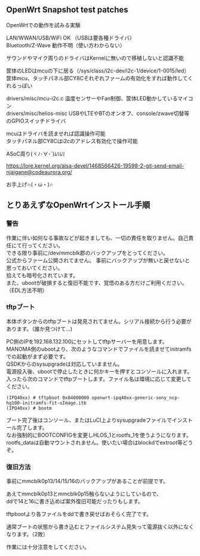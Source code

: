 ## OpenWrt Snapshot test patches

OpenWrtでの動作を試みる実験

LAN/WWAN/USB/WiFi OK （USBは要各種ドライバ）  
Bluetooth/Z-Wave 動作不明（使い方わからない）

サウンドやマイク周りのドライバはKernelに無いので移植しないと認識不能

筐体のLEDはmcuの下に居る（/sys/class/i2c-dev/i2c-1/device/1-0015/led）  
筐体mcu、タッチパネル部CY8Cそれぞれファームの有効化をすれば動作してくれるっぽい

drivers/misc/mcu-i2c.c 温度センサーやFan制御、筐体LED動かしているマイコン  
drivers/misc/helios-misc USBやLTEやBTのオンオフ、console/zwave切替等のGPIOスイッチドライバ

mcuはドライバを読ませれば認識操作可能  
タッチパネル部CY8Cはi2cのアドレス有効化で操作可能

ASoC周り(ヾﾉ･∀･`)ﾑﾘﾑﾘ

https://lore.kernel.org/alsa-devel/1468566426-19598-2-git-send-email-njaigane@codeaurora.org/

お手上げ∩(・ω・)∩



## とりあえずなOpenWrtインストール手順

### 警告

作業に伴い如何なる事故などが起きましても、一切の責任を取りません。自己責任にて行ってください。  
できる限り事前に/dev/mmcblk郡のバックアップをとってください。  
公式からファーム公開されてません。 事前にバックアップが無いと戻せないと思っておいてください。  
拾えても暗号化されています。  
また、ubootが破損すると復旧不能です、覚悟のある方だけご利用ください。（EDL方法不明）

### tftpブート

本体ボタンからのtftpブートは発見されてません。シリアル接続から行う必要があります。（誰か見つけて…)

PC側のIPを192.168.132.100にセットしてtftpサーバーを用意します。  
MANOMA側のubootより、次のようなコマンドでファイルを読ませてinitramfsでの起動がまず必要です。  
QSDKからのsysupgradeは対応していまません。  
電源投入後、ubootで停止したときに何かキーを押すとコンソールに入れます。
入ったら次のコマンドでtftpブートします。ファイル名は環境に応じて変更してください。

```
(IPQ40xx) # tftpboot 0x84000000 openwrt-ipq40xx-generic-sony_ncp-hg100-initramfs-fit-uImage.itb
(IPQ40xx) # bootm
```

ブート完了後はコンソール、またはLuCI上よりsysupgradeファイルでインストール完了します。  
なお強制的にBOOTCONFIGを変更しHLOS_1とrootfs_1を使うようになります。  
rootfs_dataは自動マウントされません。使いたい場合はblockdでextroot等どうぞ。  

### 復旧方法

事前にmmcblk0p13/14/15/16のバックアップがあることが前提です。

あえてmmcblk0p13とmmcblk0p15触らないようにしているので、  
ddで14と16に書き込めば案外復旧可能だったりもします。

tftpbootより各ファイルをddで書き戻せばおそらく完了です。

通常ブートの状態から書き込むとファイルシステム見失って電源抜く以外になくなります。（2敗）

作業には十分注意をしてください。